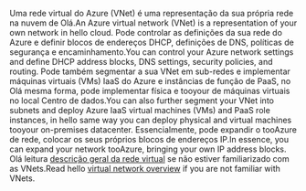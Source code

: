 <span data-ttu-id="4e579-101">Uma rede virtual do Azure (VNet) é uma representação da sua própria rede na nuvem de Olá.</span><span class="sxs-lookup"><span data-stu-id="4e579-101">An Azure virtual network (VNet) is a representation of your own network in hello cloud.</span></span> <span data-ttu-id="4e579-102">Pode controlar as definições da sua rede do Azure e definir blocos de endereços DHCP, definições de DNS, políticas de segurança e encaminhamento.</span><span class="sxs-lookup"><span data-stu-id="4e579-102">You can control your Azure network settings and define DHCP address blocks, DNS settings, security policies, and routing.</span></span> <span data-ttu-id="4e579-103">Pode também segmentar a sua VNet em sub-redes e implementar máquinas virtuais (VMs) IaaS do Azure e instâncias de função de PaaS, no Olá mesma forma, pode implementar física e tooyour de máquinas virtuais no local Centro de dados.</span><span class="sxs-lookup"><span data-stu-id="4e579-103">You can also further segment your VNet into subnets and deploy Azure IaaS virtual machines (VMs) and PaaS role instances, in hello same way you can deploy physical and virtual machines tooyour on-premises datacenter.</span></span> <span data-ttu-id="4e579-104">Essencialmente, pode expandir o tooAzure de rede, colocar os seus próprios blocos de endereços IP.</span><span class="sxs-lookup"><span data-stu-id="4e579-104">In essence, you can expand your network tooAzure, bringing your own IP address blocks.</span></span> <span data-ttu-id="4e579-105">Olá leitura [descrição geral da rede virtual](../articles/virtual-network/virtual-networks-overview.md) se não estiver familiarizado com as VNets.</span><span class="sxs-lookup"><span data-stu-id="4e579-105">Read hello [virtual network overview](../articles/virtual-network/virtual-networks-overview.md) if you are not familiar with VNets.</span></span>

